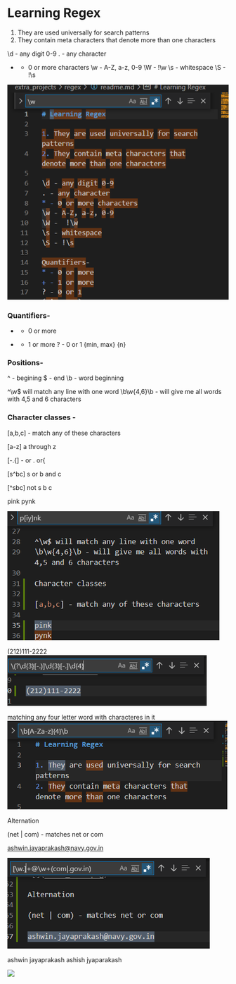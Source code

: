 # Learning Regex

1. They are used universally for search patterns
2. They contain meta characters that denote more than one characters

\d - any digit 0-9
. - any character
* - 0 or more characters
\w - A-Z, a-z, 0-9 
\W -  !\w
\s - whitespace
\S - !\s

![](slash_w.png)

### Quantifiers-
* - 0 or more
+ - 1 or more
? - 0 or 1
{min, max}
{n}

### Positions-
^ - begining
$ - end
\b - word beginning

^\w$ will match any line with one word
\b\w{4,6}\b - will give me all words with 4,5 and 6 characters

### Character classes -
[a,b,c] - match any of these characters

[a-z] a through z

[-.{] - or . or{

[s^bc] s or b and c

[^sbc] not s b c

pink
pynk

![](link_pink.png)

(212)111-2222
![](match_this.png)

matching any four letter word with characteres in it
![](match_four.png)

Alternation

(net | com) - matches net or com

ashwin.jayaprakash@navy.gov.in

![](email.png)

ashwin jayaprakash
ashish jyaparakash

![](replace_fnamme.gif)